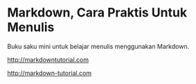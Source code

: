 # Markdown, Cara Praktis Untuk Menulis

Buku saku mini untuk belajar menulis menggunakan Markdown.

http://markdowntutorial.com

http://markdown-tutorial.com